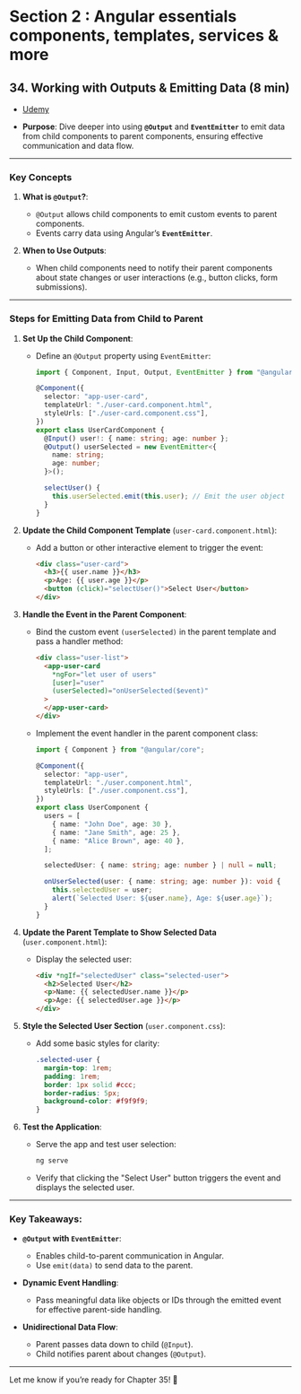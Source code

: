 # Section 2 : Angular essentials components, templates, services & more

## 34. Working with Outputs & Emitting Data (8 min)

- [Udemy](https://www.udemy.com/course/the-complete-guide-to-angular-2/learn/lecture/43788576#overview)

- **Purpose**: Dive deeper into using **`@Output`** and **`EventEmitter`** to emit data from child components to parent components, ensuring effective communication and data flow.

---

### Key Concepts

1. **What is `@Output`?**:

   - `@Output` allows child components to emit custom events to parent components.
   - Events carry data using Angular’s **`EventEmitter`**.

2. **When to Use Outputs**:
   - When child components need to notify their parent components about state changes or user interactions (e.g., button clicks, form submissions).

---

### Steps for Emitting Data from Child to Parent

1. **Set Up the Child Component**:

   - Define an `@Output` property using `EventEmitter`:

     ```typescript
     import { Component, Input, Output, EventEmitter } from "@angular/core";

     @Component({
       selector: "app-user-card",
       templateUrl: "./user-card.component.html",
       styleUrls: ["./user-card.component.css"],
     })
     export class UserCardComponent {
       @Input() user!: { name: string; age: number };
       @Output() userSelected = new EventEmitter<{
         name: string;
         age: number;
       }>();

       selectUser() {
         this.userSelected.emit(this.user); // Emit the user object
       }
     }
     ```

2. **Update the Child Component Template** (`user-card.component.html`):

   - Add a button or other interactive element to trigger the event:
     ```html
     <div class="user-card">
       <h3>{{ user.name }}</h3>
       <p>Age: {{ user.age }}</p>
       <button (click)="selectUser()">Select User</button>
     </div>
     ```

3. **Handle the Event in the Parent Component**:

   - Bind the custom event `(userSelected)` in the parent template and pass a handler method:

     ```html
     <div class="user-list">
       <app-user-card
         *ngFor="let user of users"
         [user]="user"
         (userSelected)="onUserSelected($event)"
       >
       </app-user-card>
     </div>
     ```

   - Implement the event handler in the parent component class:

     ```typescript
     import { Component } from "@angular/core";

     @Component({
       selector: "app-user",
       templateUrl: "./user.component.html",
       styleUrls: ["./user.component.css"],
     })
     export class UserComponent {
       users = [
         { name: "John Doe", age: 30 },
         { name: "Jane Smith", age: 25 },
         { name: "Alice Brown", age: 40 },
       ];

       selectedUser: { name: string; age: number } | null = null;

       onUserSelected(user: { name: string; age: number }): void {
         this.selectedUser = user;
         alert(`Selected User: ${user.name}, Age: ${user.age}`);
       }
     }
     ```

4. **Update the Parent Template to Show Selected Data** (`user.component.html`):

   - Display the selected user:
     ```html
     <div *ngIf="selectedUser" class="selected-user">
       <h2>Selected User</h2>
       <p>Name: {{ selectedUser.name }}</p>
       <p>Age: {{ selectedUser.age }}</p>
     </div>
     ```

5. **Style the Selected User Section** (`user.component.css`):

   - Add some basic styles for clarity:
     ```css
     .selected-user {
       margin-top: 1rem;
       padding: 1rem;
       border: 1px solid #ccc;
       border-radius: 5px;
       background-color: #f9f9f9;
     }
     ```

6. **Test the Application**:
   - Serve the app and test user selection:
     ```bash
     ng serve
     ```
   - Verify that clicking the "Select User" button triggers the event and displays the selected user.

---

### Key Takeaways:

- **`@Output` with `EventEmitter`**:

  - Enables child-to-parent communication in Angular.
  - Use `emit(data)` to send data to the parent.

- **Dynamic Event Handling**:

  - Pass meaningful data like objects or IDs through the emitted event for effective parent-side handling.

- **Unidirectional Data Flow**:
  - Parent passes data down to child (`@Input`).
  - Child notifies parent about changes (`@Output`).

---

Let me know if you’re ready for Chapter 35! 🚀
